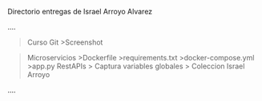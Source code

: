 Directorio entregas de Israel Arroyo Alvarez

....

> Curso Git
    	>Screenshot

>Microservicios
	>Dockerfile
	>requirements.txt
	>docker-compose.yml
	>app.py
>RestAPIs
	> Captura variables globales
	> Coleccion Israel Arroyo 	

....